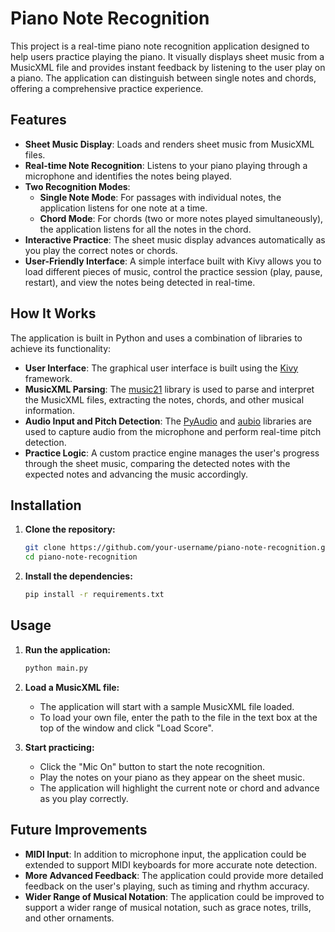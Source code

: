 # Piano Note Recognition

This project is a real-time piano note recognition application designed to help users practice playing the piano. It visually displays sheet music from a MusicXML file and provides instant feedback by listening to the user play on a piano. The application can distinguish between single notes and chords, offering a comprehensive practice experience.

## Features

- **Sheet Music Display**: Loads and renders sheet music from MusicXML files.
- **Real-time Note Recognition**: Listens to your piano playing through a microphone and identifies the notes being played.
- **Two Recognition Modes**:
    - **Single Note Mode**: For passages with individual notes, the application listens for one note at a time.
    - **Chord Mode**: For chords (two or more notes played simultaneously), the application listens for all the notes in the chord.
- **Interactive Practice**: The sheet music display advances automatically as you play the correct notes or chords.
- **User-Friendly Interface**: A simple interface built with Kivy allows you to load different pieces of music, control the practice session (play, pause, restart), and view the notes being detected in real-time.

## How It Works

The application is built in Python and uses a combination of libraries to achieve its functionality:

- **User Interface**: The graphical user interface is built using the [Kivy](https://kivy.org/) framework.
- **MusicXML Parsing**: The [music21](http://web.mit.edu/music21/) library is used to parse and interpret the MusicXML files, extracting the notes, chords, and other musical information.
- **Audio Input and Pitch Detection**: The [PyAudio](https://people.csail.mit.edu/hubert/pyaudio/) and [aubio](https://aubio.org/) libraries are used to capture audio from the microphone and perform real-time pitch detection.
- **Practice Logic**: A custom practice engine manages the user's progress through the sheet music, comparing the detected notes with the expected notes and advancing the music accordingly.

## Installation

1. **Clone the repository:**
   ```bash
   git clone https://github.com/your-username/piano-note-recognition.git
   cd piano-note-recognition
   ```

2. **Install the dependencies:**
   ```bash
   pip install -r requirements.txt
   ```

## Usage

1. **Run the application:**
   ```bash
   python main.py
   ```

2. **Load a MusicXML file:**
   - The application will start with a sample MusicXML file loaded.
   - To load your own file, enter the path to the file in the text box at the top of the window and click "Load Score".

3. **Start practicing:**
   - Click the "Mic On" button to start the note recognition.
   - Play the notes on your piano as they appear on the sheet music.
   - The application will highlight the current note or chord and advance as you play correctly.

## Future Improvements

- **MIDI Input**: In addition to microphone input, the application could be extended to support MIDI keyboards for more accurate note detection.
- **More Advanced Feedback**: The application could provide more detailed feedback on the user's playing, such as timing and rhythm accuracy.
- **Wider Range of Musical Notation**: The application could be improved to support a wider range of musical notation, such as grace notes, trills, and other ornaments.
